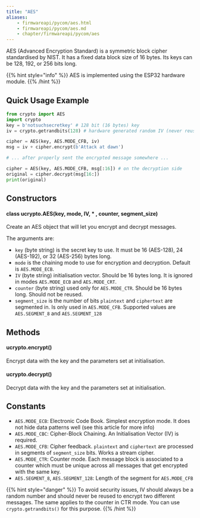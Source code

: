 ```yaml
---
title: "AES"
aliases:
    - firmwareapi/pycom/aes.html
    - firmwareapi/pycom/aes.md
    - chapter/firmwareapi/pycom/aes
---
```


AES (Advanced Encryption Standard) is a symmetric block cipher standardised by NIST. It has a fixed data block size of 16 bytes. Its keys can be 128, 192, or 256 bits long.

{{% hint style="info" %}}
AES is implemented using the ESP32 hardware module.
{{% /hint %}}

## Quick Usage Example

```python
from crypto import AES
import crypto
key = b'notsuchsecretkey' # 128 bit (16 bytes) key
iv = crypto.getrandbits(128) # hardware generated random IV (never reuse it)

cipher = AES(key, AES.MODE_CFB, iv)
msg = iv + cipher.encrypt(b'Attack at dawn')

# ... after properly sent the encrypted message somewhere ...

cipher = AES(key, AES.MODE_CFB, msg[:16]) # on the decryption side
original = cipher.decrypt(msg[16:])
print(original)
```

## Constructors

#### class ucrypto.AES(key, mode, IV, \* , counter, segment\_size)

Create an AES object that will let you encrypt and decrypt messages.

The arguments are:

* `key` (byte string) is the secret key to use. It must be 16 (AES-128), 24 (AES-192), or 32 (AES-256) bytes long.
* `mode` is the chaining mode to use for encryption and decryption. Default is `AES.MODE_ECB`.
* `IV` (byte string) initialisation vector. Should be 16 bytes long. It is ignored in modes `AES.MODE_ECB` and `AES.MODE_CRT`.
* `counter` (byte string) used only for `AES.MODE_CTR`. Should be 16 bytes long. Should not be reused.
* `segment_size` is the number of bits `plaintext` and `ciphertext` are segmented in. Is only used in `AES.MODE_CFB`. Supported values are `AES.SEGMENT_8` and `AES.SEGMENT_128`

## Methods

#### ucrypto.encrypt()

Encrypt data with the key and the parameters set at initialisation.

#### ucrypto.decrypt()

Decrypt data with the key and the parameters set at initialisation.

## Constants

* `AES.MODE_ECB`: Electronic Code Book. Simplest encryption mode. It does not hide data patterns well (see this article for more info)
* `AES.MODE_CBC`: Cipher-Block Chaining. An Initialisation Vector (IV) is required.
* `AES.MODE_CFB`: Cipher feedback. `plaintext` and `ciphertext` are processed in segments of `segment_size` bits. Works a stream cipher.
* `AES.MODE_CTR`:  Counter mode. Each message block is associated to a counter which must be unique across all messages that get encrypted with the same key.
* `AES.SEGMENT_8`, `AES.SEGMENT_128`: Length of the segment for `AES.MODE_CFB`

{{% hint style="danger" %}}
To avoid security issues, IV should always be a random number and should never be reused to encrypt two different messages. The same applies to the counter in CTR mode. You can use `crypto.getrandbits()` for this purpose.
{{% /hint %}}
